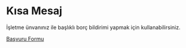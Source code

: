 # Kısa Mesaj

İşletme ünvanınız ile başlıklı borç bildirimi yapmak için kullanabilirsiniz.



[Başvuru Formu](https://docs.google.com/document/d/1e5bryqDlpubXe6caEFwsgmkYjFIq99gI/edit?usp=drive\_link\&ouid=118446467523552182699\&rtpof=true\&sd=true)
